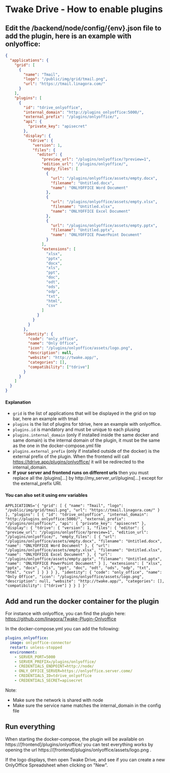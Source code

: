 # Twake Drive - How to enable plugins

## Edit the /backend/node/config/{env}.json file to add the plugin, here is an example with onlyoffice:

```json
{
  "applications": {
    "grid": [
      {
        "name": "Tmail",
        "logo": "/public/img/grid/tmail.png",
        "url": "https://tmail.linagora.com/"
      }
    ],
    "plugins": [
      {
        "id": "tdrive_onlyoffice",
        "internal_domain": "http://plugins_onlyoffice:5000/",
        "external_prefix": "/plugins/onlyoffice/",
        "api": {
          "private_key": "apisecret"
        },
        "display": {
          "tdrive": {
            "version": 1,
            "files": {
              "editor": {
                "preview_url": "/plugins/onlyoffice/?preview=1",
                "edition_url": "/plugins/onlyoffice/",
                "empty_files": [
                  {
                    "url": "/plugins/onlyoffice/assets/empty.docx",
                    "filename": "Untitled.docx",
                    "name": "ONLYOFFICE Word Document"
                  },
                  {
                    "url": "/plugins/onlyoffice/assets/empty.xlsx",
                    "filename": "Untitled.xlsx",
                    "name": "ONLYOFFICE Excel Document"
                  },
                  {
                    "url": "/plugins/onlyoffice/assets/empty.pptx",
                    "filename": "Untitled.pptx",
                    "name": "ONLYOFFICE PowerPoint Document"
                  }
                ],
                "extensions": [
                  "xlsx",
                  "pptx",
                  "docx",
                  "xls",
                  "ppt",
                  "doc",
                  "odt",
                  "ods",
                  "odp",
                  "txt",
                  "html",
                  "csv"
                ]
              }
            }
          }
        },
        "identity": {
          "code": "only_office",
          "name": "Only Office",
          "icon": "/plugins/onlyoffice/assets/logo.png",
          "description": null,
          "website": "http://twake.app/",
          "categories": [],
          "compatibility": ["tdrive"]
        }
      }
    ]
  }
}
```

#### Explanation

- `grid` is the list of applications that will be displayed in the grid on top bar, here an example with tmail
- `plugins` is the list of plugins for tdrive, here an example with onlyoffice.
- `plugins.id` is mandatory and must be unique to each plusing
- `plugins.internal_domain` (only if installed inside the same docker and same domain) is the internal domain of the plugin, it must be the same as the one in the docker-compose.yml file
- `plugins.external_prefix` (only if installed outside of the docker) is the external prefix of the plugin. When the frontend will call https://tdrive.app/plugins/onlyoffice/ it will be redirected to the internal_domain.
- **If your server and frontend runs on different urls** then you must replace all the /plugins[...] by http://my_server_url/plugins[...] except for the external_prefix URI.

#### You can also set it using env variables

```
APPLICATIONS='{ "grid": [ { "name": "Tmail", "logo": "/public/img/grid/tmail.png", "url": "https://tmail.linagora.com/" } ], "plugins": [ { "id": "tdrive_onlyoffice", "internal_domain": "http://plugins_onlyoffice:5000/", "external_prefix": "/plugins/onlyoffice/", "api": { "private_key": "apisecret" }, "display": { "tdrive": { "version": 1, "files": { "editor": { "preview_url": "/plugins/onlyoffice/?preview=1", "edition_url": "/plugins/onlyoffice/", "empty_files": [ { "url": "/plugins/onlyoffice/assets/empty.docx", "filename": "Untitled.docx", "name": "ONLYOFFICE Word Document" }, { "url": "/plugins/onlyoffice/assets/empty.xlsx", "filename": "Untitled.xlsx", "name": "ONLYOFFICE Excel Document" }, { "url": "/plugins/onlyoffice/assets/empty.pptx", "filename": "Untitled.pptx", "name": "ONLYOFFICE PowerPoint Document" } ], "extensions": [ "xlsx", "pptx", "docx", "xls", "ppt", "doc", "odt", "ods", "odp", "txt", "html", "csv" ] } } } }, "identity": { "code": "only_office", "name": "Only Office", "icon": "/plugins/onlyoffice/assets/logo.png", "description": null, "website": "http://twake.app/", "categories": [], "compatibility": ["tdrive"] } } ] }'
```

## Add and run the docker container for the plugin

For instance with onlyoffice, you can find the plugin here: https://github.com/linagora/Twake-Plugin-Onlyoffice

In the docker-compose.yml you can add the following:

```yaml
plugins_onlyoffice:
  image: onlyoffice-connector
  restart: unless-stopped
  environment:
    - SERVER_PORT=5000
    - SERVER_PREFIX=/plugins/onlyoffice/
    - CREDENTIALS_ENDPOINT=http://node/
    - ONLY_OFFICE_SERVER=https://onlyoffice.server.come/
    - CREDENTIALS_ID=tdrive_onlyoffice
    - CREDENTIALS_SECRET=apisecret
```

Note:

- Make sure the network is shared with node
- Make sure the service name matches the internal_domain in the config file

## Run everything

When starting the docker-compose, the plugin will be available on https://[frontend]/plugins/onlyoffice/ you can test everything works by opening the url https://[frontend]/plugins/onlyoffice/assets/logo.png .

If the logo displays, then open Twake Drive, and see if you can create a new OnlyOffice Spreadsheet when clicking on "New".

